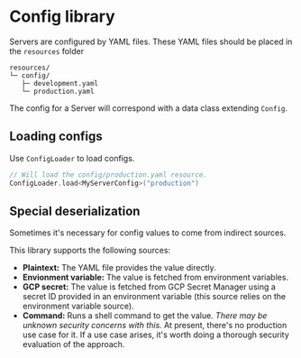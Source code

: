 # Config library

Servers are configured by YAML files.
These YAML files should be placed in the `resources` folder
```
resources/
└─ config/
   ├─ development.yaml
   └─ production.yaml
```

The config for a Server will correspond with a data class extending `Config`.

## Loading configs

Use `ConfigLoader` to load configs.
```kotlin
// Will load the config/production.yaml resource.
ConfigLoader.load<MyServerConfig>("production")
```

## Special deserialization

Sometimes it's necessary for config values to come from indirect sources.

This library supports the following sources:

- **Plaintext:**
  The YAML file provides the value directly.
- **Envionment variable:**
  The value is fetched from environment variables.
- **GCP secret:**
  The value is fetched from GCP Secret Manager
  using a secret ID provided in an environment variable
  (this source relies on the environment variable source).
- **Command:**
  Runs a shell command to get the value.
  _There may be unknown security concerns with this._
  At present, there's no production use case for it.
  If a use case arises, it's worth doing a thorough security evaluation of the approach.
